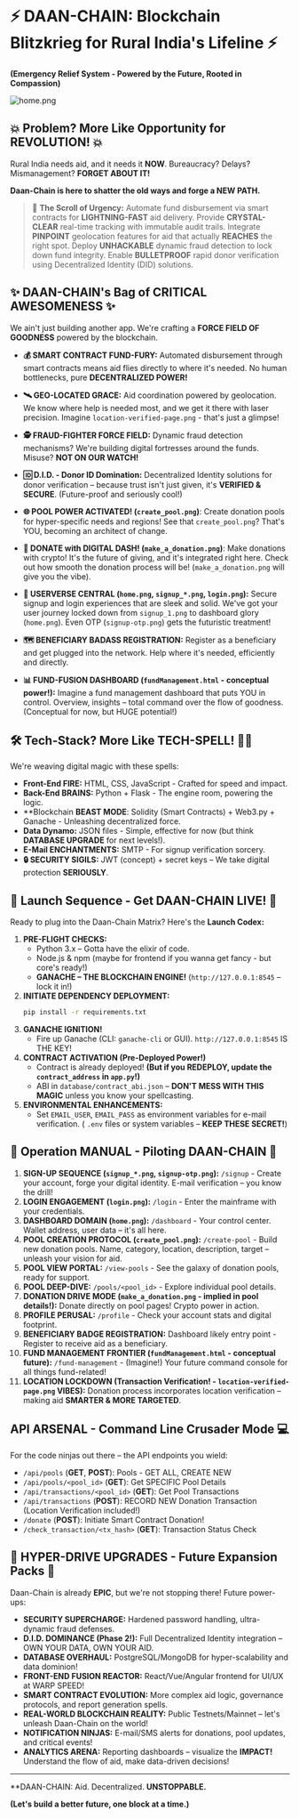 # ⚡️ DAAN-CHAIN:  Blockchain Blitzkrieg for Rural India's Lifeline ⚡️

**(Emergency Relief System - Powered by the Future, Rooted in Compassion)**

![home.png](screenshots/home.png) <!--  Visually Anchor the README from the get-go - Replace with your actual path if possible in GH Pages or remove for text only README -->

## 💥  Problem? More Like Opportunity for **REVOLUTION!** 💥

Rural India needs aid, and it needs it **NOW**. Bureaucracy? Delays?  Mismanagement?  **FORGET ABOUT IT!**

**Daan-Chain is here to shatter the old ways and forge a NEW PATH.**

> 📜  **The Scroll of Urgency:** Automate fund disbursement via smart contracts for **LIGHTNING-FAST** aid delivery. Provide **CRYSTAL-CLEAR** real-time tracking with immutable audit trails. Integrate **PINPOINT** geolocation features for aid that actually **REACHES** the right spot. Deploy **UNHACKABLE** dynamic fraud detection to lock down fund integrity. Enable **BULLETPROOF** rapid donor verification using Decentralized Identity (DID) solutions.

## ✨  DAAN-CHAIN's Bag of CRITICAL AWESOMENESS ✨

We ain't just building another app. We're crafting a **FORCE FIELD OF GOODNESS** powered by the blockchain.

*   **💰  SMART CONTRACT FUND-FURY:**  Automated disbursement through smart contracts means aid flies directly to where it's needed. No human bottlenecks, pure **DECENTRALIZED POWER!**

*   **🛰️  GEO-LOCATED GRACE:** Aid coordination powered by geolocation. We know where help is needed most, and we get it there with laser precision.  Imagine `location-verified-page.png` - that's just a glimpse!  <!--  Subtly referencing an image -->

*   **🕵️  FRAUD-FIGHTER FORCE FIELD:** Dynamic fraud detection mechanisms?  We're building digital fortresses around the funds. Misuse? **NOT ON OUR WATCH!**

*   **🆔  D.I.D. -  Donor ID Domination:** Decentralized Identity solutions for donor verification – because trust isn't just given, it's **VERIFIED & SECURE**. (Future-proof and seriously cool!)

*   **🌐 POOL POWER ACTIVATED! (`create_pool.png`)**: Create donation pools for hyper-specific needs and regions!  See that `create_pool.png`? That's YOU, becoming an architect of change.  <!-- Visual Cue - Linking to Image-->

*   **💖 DONATE with DIGITAL DASH! (`make_a_donation.png`)**:  Make donations with crypto! It's the future of giving, and it's integrated right here. Check out how smooth the donation process will be! (`make_a_donation.png` will give you the vibe). <!-- Visual Cue - Linking to Image-->

*   **👤 USERVERSE CENTRAL (`home.png`, `signup_*.png`, `login.png`):** Secure signup and login experiences that are sleek and solid. We've got your user journey locked down from `signup_1.png` to dashboard glory (`home.png`). Even OTP (`signup-otp.png`) gets the futuristic treatment! <!-- Visual Cues for User Flow -->

*   **🗺️ BENEFICIARY BADASS REGISTRATION:**  Register as a beneficiary and get plugged into the network.  Help where it's needed, efficiently and directly.

*   **📊 FUND-FUSION DASHBOARD (`fundManagement.html` - conceptual power!):** Imagine a fund management dashboard that puts YOU in control. Overview, insights – total command over the flow of goodness.  (Conceptual for now, but HUGE potential!)


## 🛠️  Tech-Stack? More Like **TECH-SPELL!** 🧙‍♂️

We're weaving digital magic with these spells:

*   **Front-End FIRE:**  HTML, CSS, JavaScript - Crafted for speed and impact.
*   **Back-End BRAINS:** Python + Flask -  The engine room, powering the logic.
*   **Blockchain **BEAST MODE**: Solidity (Smart Contracts) + Web3.py + Ganache -  Unleashing decentralized force.
*   **Data Dynamo:** JSON files - Simple, effective for now (but think **DATABASE UPGRADE** for next levels!).
*   **E-Mail ENCHANTMENTS:** SMTP - For signup verification sorcery.
*   **🔒  SECURITY SIGILS:**  JWT (concept) + secret keys – We take digital protection **SERIOUSLY**.

##  🚀  Launch Sequence - Get DAAN-CHAIN LIVE! 🚀

Ready to plug into the Daan-Chain Matrix?  Here's the **Launch Codex:**

1.  **PRE-FLIGHT CHECKS:**
    *   Python 3.x – Gotta have the elixir of code.
    *   Node.js & npm (maybe for frontend if you wanna get fancy - but core's ready!)
    *   **GANACHE – THE BLOCKCHAIN ENGINE!** (`http://127.0.0.1:8545` – lock it in!)
2.  **INITIATE DEPENDENCY DEPLOYMENT:**
    ```bash
    pip install -r requirements.txt
    ```
3.  **GANACHE IGNITION!**
    *   Fire up Ganache (CLI: `ganache-cli` or GUI).  `http://127.0.0.1:8545` IS THE KEY!
4.  **CONTRACT ACTIVATION (Pre-Deployed Power!)**
    *   Contract is already deployed!  **(But if you REDEPLOY, update the `contract_address` in `app.py`!)**
    *   ABI in `database/contract_abi.json` – **DON'T MESS WITH THIS MAGIC** unless you know your spellcasting.
5.  **ENVIRONMENTAL ENHANCEMENTS:**
    *   Set `EMAIL_USER`, `EMAIL_PASS` as environment variables for e-mail verification. ( `.env` files or system variables – **KEEP THESE SECRET!**)

##  🚦  Operation MANUAL -  Piloting DAAN-CHAIN 🚦

1.  **SIGN-UP SEQUENCE (`signup_*.png`, `signup-otp.png`):**  `/signup` - Create your account, forge your digital identity. E-mail verification – you know the drill!
2.  **LOGIN  ENGAGEMENT (`login.png`):** `/login` - Enter the mainframe with your credentials.
3.  **DASHBOARD DOMAIN (`home.png`):**  `/dashboard` -  Your control center. Wallet address, user data – it's all here.
4.  **POOL CREATION PROTOCOL (`create_pool.png`):**  `/create-pool` - Build new donation pools. Name, category, location, description, target – unleash your vision for aid.
5.  **POOL VIEW PORTAL:** `/view-pools` -  See the galaxy of donation pools, ready for support.
6.  **POOL DEEP-DIVE:**  `/pools/<pool_id>` - Explore individual pool details.
7.  **DONATION DRIVE MODE (`make_a_donation.png` - implied in pool details!):**  Donate directly on pool pages!  Crypto power in action.
8.  **PROFILE PERUSAL:** `/profile` - Check your account stats and digital footprint.
9.  **BENEFICIARY BADGE REGISTRATION:** Dashboard likely entry point - Register to receive aid as a beneficiary.
10. **FUND MANAGEMENT FRONTIER (`fundManagement.html` - conceptual future):**  `/fund-management` -  (Imagine!) Your future command console for all things fund-related!
11. **LOCATION LOCKDOWN (Transaction Verification! - `location-verified-page.png` VIBES):** Donation process incorporates location verification –  making aid **SMARTER & MORE TARGETED**.

##  API ARSENAL - Command Line Crusader Mode 💻

For the code ninjas out there – the API endpoints you wield:

*   `/api/pools` (**GET**, **POST**): Pools - GET ALL, CREATE NEW
*   `/api/pools/<pool_id>` (**GET**): Get SPECIFIC Pool Details
*   `/api/transactions/<pool_id>` (**GET**): Get Pool Transactions
*   `/api/transactions` (**POST**): RECORD NEW Donation Transaction (Location Verification included!)
*   `/donate` (**POST**): Initiate Smart Contract Donation!
*   `/check_transaction/<tx_hash>` (**GET**): Transaction Status Check


##  🚀  HYPER-DRIVE UPGRADES - Future Expansion Packs 🚀

Daan-Chain is already **EPIC**, but we're not stopping there!  Future power-ups:

*   **SECURITY SUPERCHARGE:** Hardened password handling, ultra-dynamic fraud defenses.
*   **D.I.D. DOMINANCE (Phase 2!):**  Full Decentralized Identity integration – OWN YOUR DATA, OWN YOUR AID.
*   **DATABASE OVERHAUL:** PostgreSQL/MongoDB for hyper-scalability and data dominion!
*   **FRONT-END FUSION REACTOR:** React/Vue/Angular frontend for UI/UX at WARP SPEED!
*   **SMART CONTRACT EVOLUTION:** More complex aid logic, governance protocols, and report generation spells.
*   **REAL-WORLD BLOCKCHAIN REALITY:** Public Testnets/Mainnet – let's unleash Daan-Chain on the world!
*   **NOTIFICATION NINJAS:** E-mail/SMS alerts for donations, pool updates, and critical events!
*   **ANALYTICS ARENA:** Reporting dashboards – visualize the **IMPACT!** Understand the flow of aid, make data-driven decisions!


---

**DAAN-CHAIN:  Aid. Decentralized. **UNSTOPPABLE.**

**(Let's build a better future, one block at a time.)**